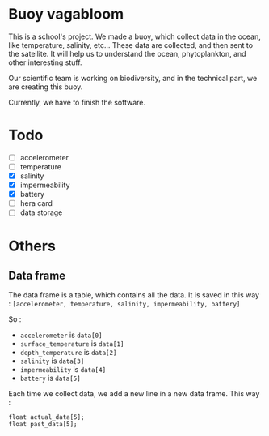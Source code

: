 # Buoy vagabloom

This is a school's project. We made a buoy, which collect data in the ocean, like temperature, salinity, etc... These data are collected, and then sent to the satellite.
It will help us to understand the ocean, phytoplankton, and other interesting stuff.

Our scientific team is working on biodiversity, and in the technical part, we are creating this buoy.

Currently, we have to finish the software.

# Todo
- [ ] accelerometer
- [ ] temperature
- [x] salinity
- [x] impermeability
- [x] battery
- [ ] hera card
- [ ] data storage

# Others
## Data frame
The data frame is a table, which contains all the data.
It is saved in this way :
`[accelerometer, temperature, salinity, impermeability, battery]`

So :
- `accelerometer` is `data[0]`
- `surface_temperature` is `data[1]`
- `depth_temperature` is `data[2]`
- `salinity` is `data[3]`
- `impermeability` is `data[4]`
- `battery` is `data[5]`

Each time we collect data, we add a new line in a new data frame.
This way :

```arduino
float actual_data[5];
float past_data[5];
```